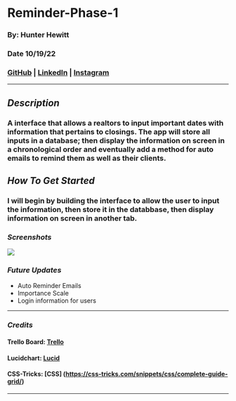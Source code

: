 # Reminder-Phase-1

### By: Hunter Hewitt

### Date 10/19/22

### [GitHub](https://github.com/HunterHewitt1) | [LinkedIn](https://www.linkedin.com/in/hunter-hewitt-03ba38223/) | [Instagram](https://www.instagram.com/thehunterhewitt/)

---

## **_Description_**

### A interface that allows a realtors to input important dates with information that pertains to closings. The app will store all inputs in a database; then display the information on screen in a chronological order and eventually add a method for auto emails to remind them as well as their clients.

## **_How To Get Started_**

### I will begin by building the interface to allow the user to input the information, then store it in the databbase, then display information on screen in another tab.

### **_Screenshots_**

![](image.png)

### **_Future Updates_**

- Auto Reminder Emails
- Importance Scale
- Login information for users

---

### **_Credits_**

#### Trello Board: [Trello](https://trello.com/b/xcjPwOVw/reminder-database)

#### Lucidchart: [Lucid](https://lucid.app/lucidchart/d995a123-c2a6-4cbc-b634-34f381d9ef09/edit?beaconFlowId=D6636A5957384807&invitationId=inv_61ca9824-6950-4da4-a8a3-1aa02605e31f&page=0_0#)

#### CSS-Tricks: [CSS] (https://css-tricks.com/snippets/css/complete-guide-grid/)

---
